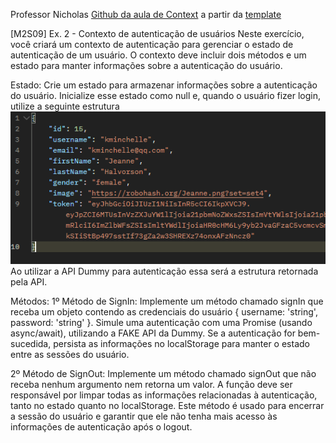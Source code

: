 Professor Nicholas
[Github da aula de Context](https://github.com/nicholasmacedoo/atualizar-bifurcacao)
a partir da [template](https://github.com/FuturoDEV-Trip/M2S09-TEMPLATE-AULA2)

[M2S09] Ex. 2 - Contexto de autenticação de usuários
Neste exercício, você criará um contexto de autenticação para gerenciar o estado de autenticação de um usuário. O contexto deve incluir dois métodos e um estado para manter informações sobre a autenticação do usuário.

Estado:
Crie um estado para armazenar informações sobre a autenticação do usuário. Inicialize esse estado como null e, quando o usuário fizer login, utilize a seguinte estrutura
<img src="./src/assets/image.png">
Ao utilizar a API Dummy para autenticação essa será a estrutura retornada pela API.

Métodos:
1º Método de SignIn:
Implemente um método chamado signIn que receba um objeto contendo as credenciais do usuário { username: 'string', password: 'string' }.
Simule uma autenticação com uma Promise (usando async/await), utilizando a FAKE API da Dummy.
Se a autenticação for bem-sucedida, persista as informações no localStorage para manter o estado entre as sessões do usuário.

2º Método de SignOut:
Implemente um método chamado signOut que não receba nenhum argumento nem retorna um valor. A função deve ser responsável por limpar todas as informações relacionadas à autenticação, tanto no estado quanto no localStorage. Este método é usado para encerrar a sessão do usuário e garantir que ele não tenha mais acesso às informações de autenticação após o logout.